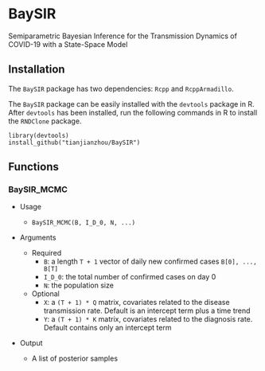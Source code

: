 # BaySIR
Semiparametric Bayesian Inference for the Transmission Dynamics of COVID-19 with a State-Space Model

## Installation
The `BaySIR` package has two dependencies: `Rcpp` and `RcppArmadillo`.

The `BaySIR` package can be easily installed with the `devtools` package in R. After `devtools` has been installed, run the following commands in R to install the `RNDClone` package.
```
library(devtools)
install_github("tianjianzhou/BaySIR")
```


## Functions

### BaySIR_MCMC
- Usage
  - `BaySIR_MCMC(B, I_D_0, N, ...)`

- Arguments
  - Required
    - `B`: a length `T + 1` vector of daily new confirmed cases `B[0], ..., B[T]`
    - `I_D_0`: the total number of confirmed cases on day 0
    - `N`: the population size
  - Optional
    - `X`: a `(T + 1) * Q` matrix, covariates related to the disease transmission rate. Default is an intercept term plus a time trend
    - `Y`: a `(T + 1) * K` matrix, covariates related to the diagnosis rate. Default contains only an intercept term

- Output
  - A list of posterior samples
